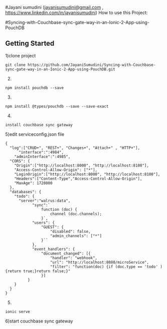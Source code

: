 #Jayani sumudini (jayanisumudini@gmail.com , https://www.linkedin.com/in/jayanisumudini)
How to use this Project:

#Syncing-with-Couchbase-sync-gate-way-in-an-Ionic-2-App-using-PouchDB

## Getting Started

1)clone project
```
git clone https://github.com/JayaniSumudini/Syncing-with-Couchbase-sync-gate-way-in-an-Ionic-2-App-using-PouchDB.git
```
2)
```
npm install pouchdb --save
```
3)
```
npm install @types/pouchdb --save --save-exact
```
4)
```
install couchbase sync gateway 
```
5)edit serviceconfig.json file
```
{
  "log":["CRUD+", "REST+", "Changes+", "Attach+" , "HTTP+"],
      "interface":":4984",
    "adminInterface":":4985",
  "CORS": {
    "Origin":["http://localhost:8000", "http://localhost:8100"],
	"Access-Control-Allow-Origin": ["*"],
    "LoginOrigin":["http://localhost:8000", "http://localhost:8100"],
	"Headers":["Content-Type","Access-Control-Allow-Origin"],
    "MaxAge": 1728000
  },
  "databases": {
    "todo": {
      "server":"walrus:data",
            "sync":`
                function (doc) {
                    channel (doc.channels);
                }`,
            "users": {
                "GUEST": {
                    "disabled": false,
                    "admin_channels": ["*"]
                }``
            },
			"event_handlers": {
				"document_changed": [{
					"handler": "webhook",
					"url": "http://localhost:8080/microService",
					"filter": "function(doc) {if (doc.type == 'todo' ){return true;}return false;}"
				}]
          }
    }
  }
}
```
5)
```
ionic serve
```
6)start couchbase sync gateway
